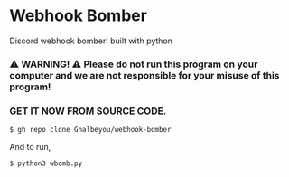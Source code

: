 # Webhook Bomber
Discord webhook bomber! built with python
### ⚠️ WARNING! ⚠️ Please do not run this program on your computer and we are not responsible for your misuse of this program!
### GET IT NOW FROM SOURCE CODE.
```bash
$ gh repo clone Ghalbeyou/webhook-bomber
```
And to run,
```bash
$ python3 wbomb.py
```
